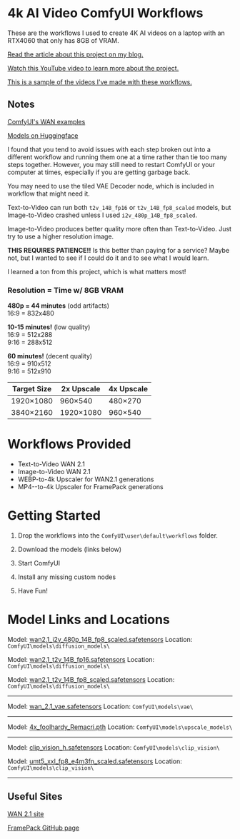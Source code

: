 # 4k AI Video ComfyUI Workflows

These are the workflows I used to create 4K AI videos on a laptop with an RTX4060 that only has 8GB of VRAM.

[Read the article about this project on my blog.](https://tech-multiverse.com/projects/how-to-create-4k-ai-videos-locally-with-low-vram/)


[Watch this YouTube video to learn more about the project.](https://youtu.be/HkIMubtTqhQ)

[This is a sample of the videos I've made with these workflows.](https://youtu.be/2107IdC6nlE)


## Notes
[ComfyUI's WAN examples](https://comfyanonymous.github.io/ComfyUI_examples/wan/)     

[Models on Huggingface](https://huggingface.co/Comfy-Org/Wan_2.1_ComfyUI_repackaged/tree/main/split_files/diffusion_models)

I found that you tend to avoid issues with each step broken out into a different workflow and running them one at a time rather than tie too many steps together. However, you may still need to restart ComfyUI or your computer at times, especially if you are getting garbage back.

You may need to use the tiled VAE Decoder node, which is included in workflow that might need it.

Text-to-Video can run both `t2v_14B_fp16` or `t2v_14B_fp8_scaled` models, but Image-to-Video crashed unless I used `i2v_480p_14B_fp8_scaled`. 

Image-to-Video produces better quality more often than Text-to-Video. Just try to use a higher resolution image.

**THIS REQUIRES PATIENCE!!**
Is this better than paying for a service? Maybe not, but I wanted to see if I could do it and to see what I would learn.     

I learned a ton from this project, which is what matters most!

### Resolution = Time w/ 8GB VRAM

**480p = 44 minutes** (odd artifacts)          
16:9 = 832x480     


**10-15 minutes!** (low quality)          
16:9 = 512x288     
9:16 = 288x512 

**60 minutes!** (decent quality)         
16:9 = 910x512     
9:16 = 512x910        
    
     
| Target Size | 2x Upscale| 4x Upscale |
| ----------- | ----------- | ----------- |
| 1920×1080| 960×540| 480×270 |
| 3840×2160| 1920×1080| 960×540 |

# Workflows Provided

* Text-to-Video WAN 2.1
* Image-to-Video WAN 2.1
* WEBP-to-4k Upscaler for WAN2.1 generations
* MP4--to-4k Upscaler for FramePack generations

# Getting Started
1. Drop the workflows into the `ComfyUI\user\default\workflows` folder.

2. Download the models (links below)

3. Start ComfyUI
4. Install any missing custom nodes

5. Have Fun!

# Model Links and Locations

Model: [wan2.1_i2v_480p_14B_fp8_scaled.safetensors](https://huggingface.co/Comfy-Org/Wan_2.1_ComfyUI_repackaged/blob/main/split_files/diffusion_models/wan2.1_i2v_480p_14B_fp8_scaled.safetensors)
Location: `ComfyUI\models\diffusion_models\`

Model: [wan2.1_t2v_14B_fp16.safetensors](https://huggingface.co/Comfy-Org/Wan_2.1_ComfyUI_repackaged/blob/main/split_files/diffusion_models/wan2.1_t2v_14B_fp16.safetensors)
Location: `ComfyUI\models\diffusion_models\`

Model: [wan2.1_t2v_14B_fp8_scaled.safetensors](https://huggingface.co/Comfy-Org/Wan_2.1_ComfyUI_repackaged/blob/main/split_files/diffusion_models/wan2.1_t2v_14B_fp8_scaled.safetensors)
Location: `ComfyUI\models\diffusion_models\`

---
Model: [wan_2.1_vae.safetensors](https://huggingface.co/Comfy-Org/Wan_2.1_ComfyUI_repackaged/blob/main/split_files/vae/wan_2.1_vae.safetensors)
Location: `ComfyUI\models\vae\`

---
Model: [4x_foolhardy_Remacri.pth](https://huggingface.co/FacehugmanIII/4x_foolhardy_Remacri/blob/main/4x_foolhardy_Remacri.pth)
Location: `ComfyUI\models\upscale_models\`

---

Model: [clip_vision_h.safetensors](https://huggingface.co/Comfy-Org/Wan_2.1_ComfyUI_repackaged/blob/main/split_files/clip_vision/clip_vision_h.safetensors)
Location: `ComfyUI\models\clip_vision\`

Model: [umt5_xxl_fp8_e4m3fn_scaled.safetensors](https://huggingface.co/Kijai/WanVideo_comfy/blob/main/umt5-xxl-enc-fp8_e4m3fn.safetensors)
Location: `ComfyUI\models\clip_vision\`

---
## Useful Sites

[WAN 2.1 site](https://www.wan-ai.org/)

[FramePack GitHub page](https://github.com/lllyasviel/FramePack)